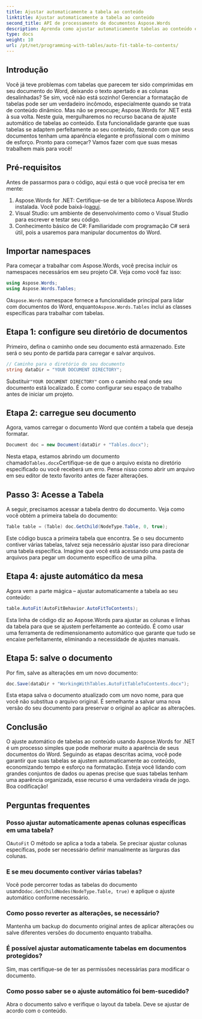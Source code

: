 ```yaml
---
title: Ajustar automaticamente a tabela ao conteúdo
linktitle: Ajustar automaticamente a tabela ao conteúdo
second_title: API de processamento de documentos Aspose.Words
description: Aprenda como ajustar automaticamente tabelas ao conteúdo em documentos do Word usando Aspose.Words for .NET com este guia. Perfeito para formatação de documentos dinâmica e organizada.
type: docs
weight: 10
url: /pt/net/programming-with-tables/auto-fit-table-to-contents/
---
```

## Introdução

Você já teve problemas com tabelas que parecem ter sido comprimidas em seu documento do Word, deixando o texto apertado e as colunas desalinhadas? Se sim, você não está sozinho! Gerenciar a formatação de tabelas pode ser um verdadeiro incômodo, especialmente quando se trata de conteúdo dinâmico. Mas não se preocupe; Aspose.Words for .NET está à sua volta. Neste guia, mergulharemos no recurso bacana de ajuste automático de tabelas ao conteúdo. Esta funcionalidade garante que suas tabelas se adaptem perfeitamente ao seu conteúdo, fazendo com que seus documentos tenham uma aparência elegante e profissional com o mínimo de esforço. Pronto para começar? Vamos fazer com que suas mesas trabalhem mais para você!

## Pré-requisitos

Antes de passarmos para o código, aqui está o que você precisa ter em mente:

1.  Aspose.Words for .NET: Certifique-se de ter a biblioteca Aspose.Words instalada. Você pode baixá-lo[aqui](https://releases.aspose.com/words/net/).
2. Visual Studio: um ambiente de desenvolvimento como o Visual Studio para escrever e testar seu código.
3. Conhecimento básico de C#: Familiaridade com programação C# será útil, pois a usaremos para manipular documentos do Word.

## Importar namespaces

Para começar a trabalhar com Aspose.Words, você precisa incluir os namespaces necessários em seu projeto C#. Veja como você faz isso:

```csharp
using Aspose.Words;
using Aspose.Words.Tables;
```

 O`Aspose.Words` namespace fornece a funcionalidade principal para lidar com documentos do Word, enquanto`Aspose.Words.Tables` inclui as classes específicas para trabalhar com tabelas.

## Etapa 1: configure seu diretório de documentos

Primeiro, defina o caminho onde seu documento está armazenado. Este será o seu ponto de partida para carregar e salvar arquivos.

```csharp
// Caminho para o diretório do seu documento
string dataDir = "YOUR DOCUMENT DIRECTORY";
```

 Substituir`"YOUR DOCUMENT DIRECTORY"` com o caminho real onde seu documento está localizado. É como configurar seu espaço de trabalho antes de iniciar um projeto.

## Etapa 2: carregue seu documento

Agora, vamos carregar o documento Word que contém a tabela que deseja formatar.

```csharp
Document doc = new Document(dataDir + "Tables.docx");
```

 Nesta etapa, estamos abrindo um documento chamado`Tables.docx`Certifique-se de que o arquivo exista no diretório especificado ou você receberá um erro. Pense nisso como abrir um arquivo em seu editor de texto favorito antes de fazer alterações.

## Passo 3: Acesse a Tabela

A seguir, precisamos acessar a tabela dentro do documento. Veja como você obtém a primeira tabela do documento:

```csharp
Table table = (Table) doc.GetChild(NodeType.Table, 0, true);
```

Este código busca a primeira tabela que encontra. Se o seu documento contiver várias tabelas, talvez seja necessário ajustar isso para direcionar uma tabela específica. Imagine que você está acessando uma pasta de arquivos para pegar um documento específico de uma pilha.

## Etapa 4: ajuste automático da mesa

Agora vem a parte mágica – ajustar automaticamente a tabela ao seu conteúdo:

```csharp
table.AutoFit(AutoFitBehavior.AutoFitToContents);
```

Esta linha de código diz ao Aspose.Words para ajustar as colunas e linhas da tabela para que se ajustem perfeitamente ao conteúdo. É como usar uma ferramenta de redimensionamento automático que garante que tudo se encaixe perfeitamente, eliminando a necessidade de ajustes manuais.

## Etapa 5: salve o documento

Por fim, salve as alterações em um novo documento:

```csharp
doc.Save(dataDir + "WorkingWithTables.AutoFitTableToContents.docx");
```

Esta etapa salva o documento atualizado com um novo nome, para que você não substitua o arquivo original. É semelhante a salvar uma nova versão do seu documento para preservar o original ao aplicar as alterações.

## Conclusão

O ajuste automático de tabelas ao conteúdo usando Aspose.Words for .NET é um processo simples que pode melhorar muito a aparência de seus documentos do Word. Seguindo as etapas descritas acima, você pode garantir que suas tabelas se ajustem automaticamente ao conteúdo, economizando tempo e esforço na formatação. Esteja você lidando com grandes conjuntos de dados ou apenas precise que suas tabelas tenham uma aparência organizada, esse recurso é uma verdadeira virada de jogo. Boa codificação!

## Perguntas frequentes

### Posso ajustar automaticamente apenas colunas específicas em uma tabela?
 O`AutoFit` O método se aplica a toda a tabela. Se precisar ajustar colunas específicas, pode ser necessário definir manualmente as larguras das colunas.

### E se meu documento contiver várias tabelas?
 Você pode percorrer todas as tabelas do documento usando`doc.GetChildNodes(NodeType.Table, true)` e aplique o ajuste automático conforme necessário.

### Como posso reverter as alterações, se necessário?
Mantenha um backup do documento original antes de aplicar alterações ou salve diferentes versões do documento enquanto trabalha.

### É possível ajustar automaticamente tabelas em documentos protegidos?
Sim, mas certifique-se de ter as permissões necessárias para modificar o documento.

### Como posso saber se o ajuste automático foi bem-sucedido?
Abra o documento salvo e verifique o layout da tabela. Deve se ajustar de acordo com o conteúdo.
